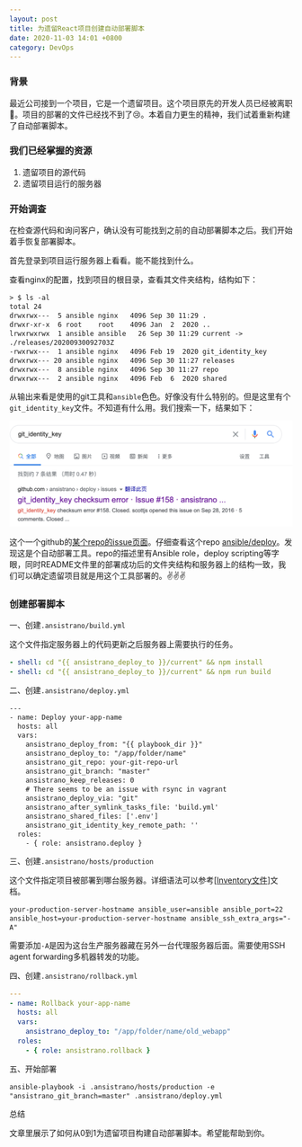 ```yaml
---
layout: post
title: 为遗留React项目创建自动部署脚本
date: 2020-11-03 14:01 +0800
category: DevOps
---
```


### 背景
最近公司接到一个项目，它是一个遗留项目。这个项目原先的开发人员已经被离职 :dog:。项目的部署的文件已经找不到了:cry:。本着自力更生的精神，我们试着重新构建了自动部署脚本。

### 我们已经掌握的资源
1. 遗留项目的源代码
2. 遗留项目运行的服务器



### 开始调查

在检查源代码和询问客户，确认没有可能找到之前的自动部署脚本之后。我们开始着手恢复部署脚本。

首先登录到项目运行服务器上看看。能不能找到什么。

查看nginx的配置，找到项目的根目录，查看其文件夹结构，结构如下：

```
> $ ls -al                                                                                                                                                                                                                                   
total 24
drwxrwx---  5 ansible nginx   4096 Sep 30 11:29 .
drwxr-xr-x  6 root    root    4096 Jan  2  2020 ..
lrwxrwxrwx  1 ansible ansible   26 Sep 30 11:29 current -> ./releases/20200930092703Z
-rwxrwx---  1 ansible nginx   4096 Feb 19  2020 git_identity_key
drwxrwx--- 20 ansible nginx   4096 Sep 30 11:27 releases
drwxrwx---  8 ansible nginx   4096 Sep 30 11:27 repo
drwxrwx---  2 ansible nginx   4096 Feb  6  2020 shared
```

从输出来看是使用的git工具和`ansible`色色。好像没有什么特别的。但是这里有个`git_identity_key`文件。不知道有什么用。我们搜索一下，结果如下：

![search-result-of-git_identity_key.png](/images/search-result-of-git_identity_key.png)

这个一个github的[某个repo的issue页面](https://github.com/ansistrano/deploy/issues/158)。仔细查看这个repo [ansible/deploy](https://github.com/ansistrano/deploy)。发现这是个自动部署工具。repo的描述里有Ansible role，deploy scripting等字眼，同时README文件里的部署成功后的文件夹结构和服务器上的结构一致，我们可以确定遗留项目就是用这个工具部署的。:v::v::v:

### 创建部署脚本

一、创建`.ansistrano/build.yml`

这个文件指定服务器上的代码更新之后服务器上需要执行的任务。

```yaml
- shell: cd "{{ ansistrano_deploy_to }}/current" && npm install
- shell: cd "{{ ansistrano_deploy_to }}/current" && npm run build
```

二、创建`.ansistrano/deploy.yml`

```shell
---
- name: Deploy your-app-name
  hosts: all
  vars:
    ansistrano_deploy_from: "{{ playbook_dir }}"
    ansistrano_deploy_to: "/app/folder/name"
    ansistrano_git_repo: your-git-repo-url
    ansistrano_git_branch: "master"
    ansistrano_keep_releases: 0
    # There seems to be an issue with rsync in vagrant
    ansistrano_deploy_via: "git"
    ansistrano_after_symlink_tasks_file: 'build.yml'
    ansistrano_shared_files: ['.env']
    ansistrano_git_identity_key_remote_path: ''
  roles:
    - { role: ansistrano.deploy }
```

三、创建`.ansistrano/hosts/production`

这个文件指定项目被部署到哪台服务器。详细语法可以参考[[Inventory文件](https://ansible-tran.readthedocs.io/en/latest/docs/intro_inventory.html#id7)]文档。

```
your-production-server-hostname ansible_user=ansible ansible_port=22 ansible_host=your-production-server-hostname ansible_ssh_extra_args="-A"
```

需要添加`-A`是因为这台生产服务器藏在另外一台代理服务器后面。需要使用SSH agent forwarding多机器转发的功能。

四、创建`.ansistrano/rollback.yml`

```yaml
---
- name: Rollback your-app-name
  hosts: all
  vars:
    ansistrano_deploy_to: "/app/folder/name/old_webapp"
  roles:
    - { role: ansistrano.rollback }
```

五、开始部署

```shell
ansible-playbook -i .ansistrano/hosts/production -e "ansistrano_git_branch=master" .ansistrano/deploy.yml
```

总结

文章里展示了如何从0到1为遗留项目构建自动部署脚本。希望能帮助到你。